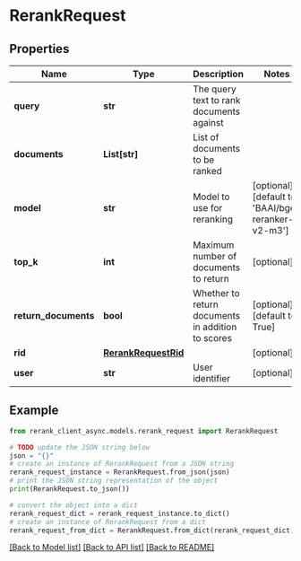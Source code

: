 # RerankRequest


## Properties

Name | Type | Description | Notes
------------ | ------------- | ------------- | -------------
**query** | **str** | The query text to rank documents against | 
**documents** | **List[str]** | List of documents to be ranked | 
**model** | **str** | Model to use for reranking | [optional] [default to 'BAAI/bge-reranker-v2-m3']
**top_k** | **int** | Maximum number of documents to return | [optional] 
**return_documents** | **bool** | Whether to return documents in addition to scores | [optional] [default to True]
**rid** | [**RerankRequestRid**](RerankRequestRid.md) |  | [optional] 
**user** | **str** | User identifier | [optional] 

## Example

```python
from rerank_client_async.models.rerank_request import RerankRequest

# TODO update the JSON string below
json = "{}"
# create an instance of RerankRequest from a JSON string
rerank_request_instance = RerankRequest.from_json(json)
# print the JSON string representation of the object
print(RerankRequest.to_json())

# convert the object into a dict
rerank_request_dict = rerank_request_instance.to_dict()
# create an instance of RerankRequest from a dict
rerank_request_from_dict = RerankRequest.from_dict(rerank_request_dict)
```
[[Back to Model list]](../README.md#documentation-for-models) [[Back to API list]](../README.md#documentation-for-api-endpoints) [[Back to README]](../README.md)


